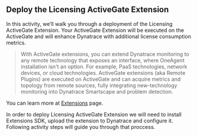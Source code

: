 ## Deploy the Licensing ActiveGate Extension
In this activity, we’ll walk you through a deployment of the Licensing ActiveGate Extension. Your ActiveGate Extension will be executed on the ActiveGate and will enhance Dynatrace with additional license consumption metrics. 

> With ActiveGate extensions, you can extend Dynatrace monitoring to any remote technology that exposes an interface, where OneAgent installation isn't an option. For example, PaaS technologies, network devices, or cloud technologies. ActiveGate extensions (aka Remote Plugins) are executed on ActiveGate and can acquire metrics and topology from remote sources, fully integrating new-technology monitoring into Dynatrace Smartscape and problem detection.

You can learn more at [Extensions](https://www.dynatrace.com/support/help/extend-dynatrace/extensions/) page.

In order to deploy Licensing ActiveGate Extension we will need to install Extensions SDK, upload the extension to Dynatrace and configure it. Following activity steps will guide you through that proccess.